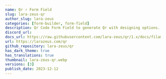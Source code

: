 ```yaml
---
name: Qr ⚡️ Form Field
slug: lara-zeus-qr
author_slug: lara-zeus
categories: [form-builder, form-field]
description: Qr Code Form Field to generate Qr with designing options.
discord_url: 
docs_url: https://raw.githubusercontent.com/lara-zeus/qr/1.x/docs/filament.md
url: https://larazeus.com/qr
github_repository: lara-zeus/qr
has_dark_theme: true
has_translations: true
thumbnail: lara-zeus-qr.webp
versions: [3]
publish_date: 2023-12-12
---
```


